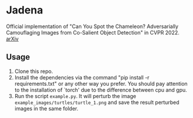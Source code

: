 # Jadena

Official implementation of "Can You Spot the Chameleon? Adversarially Camouflaging Images from Co-Salient Object Detection" in CVPR 2022. [arXiv](https://arxiv.org/pdf/2009.09258.pdf)

## Usage

1. Clone this repo.
2. Install the dependencies via the command "pip install -r requirements.txt" or any other way you prefer. You should pay attention to the installation of `torch' due to the difference between cpu and gpu.
3. Run the script `example.py`. It will perturb the image `example_images/turtles/turtle_1.png` and save the result perturbed images in the same folder.
